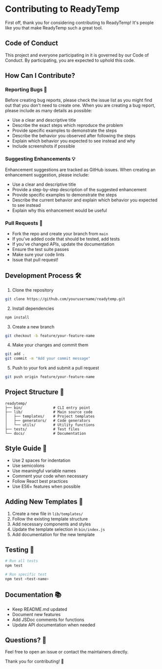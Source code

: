 # Contributing to ReadyTemp

First off, thank you for considering contributing to ReadyTemp! It's people like you that make ReadyTemp such a great tool.

## Code of Conduct

This project and everyone participating in it is governed by our Code of Conduct. By participating, you are expected to uphold this code.

## How Can I Contribute?

### Reporting Bugs 🐛

Before creating bug reports, please check the issue list as you might find out that you don't need to create one. When you are creating a bug report, please include as many details as possible:

* Use a clear and descriptive title
* Describe the exact steps which reproduce the problem
* Provide specific examples to demonstrate the steps
* Describe the behavior you observed after following the steps
* Explain which behavior you expected to see instead and why
* Include screenshots if possible

### Suggesting Enhancements 💡

Enhancement suggestions are tracked as GitHub issues. When creating an enhancement suggestion, please include:

* Use a clear and descriptive title
* Provide a step-by-step description of the suggested enhancement
* Provide specific examples to demonstrate the steps
* Describe the current behavior and explain which behavior you expected to see instead
* Explain why this enhancement would be useful

### Pull Requests 🎯

* Fork the repo and create your branch from `main`
* If you've added code that should be tested, add tests
* If you've changed APIs, update the documentation
* Ensure the test suite passes
* Make sure your code lints
* Issue that pull request!

## Development Process 🛠️

1. Clone the repository
```bash
git clone https://github.com/yourusername/readytemp.git
```

2. Install dependencies
```bash
npm install
```

3. Create a new branch
```bash
git checkout -b feature/your-feature-name
```

4. Make your changes and commit them
```bash
git add .
git commit -m "Add your commit message"
```

5. Push to your fork and submit a pull request
```bash
git push origin feature/your-feature-name
```

## Project Structure 📁

```
readytemp/
├── bin/              # CLI entry point
├── lib/              # Main source code
│   ├── templates/    # Project templates
│   ├── generators/   # Code generators
│   └── utils/        # Utility functions
├── tests/            # Test files
└── docs/             # Documentation
```

## Style Guide 📝

* Use 2 spaces for indentation
* Use semicolons
* Use meaningful variable names
* Comment your code when necessary
* Follow React best practices
* Use ES6+ features when possible

## Adding New Templates 🎨

1. Create a new file in `lib/templates/`
2. Follow the existing template structure
3. Add necessary components and styles
4. Update the template selection in `bin/index.js`
5. Add documentation for the new template

## Testing 🧪

```bash
# Run all tests
npm test

# Run specific test
npm test <test-name>
```

## Documentation 📚

* Keep README.md updated
* Document new features
* Add JSDoc comments for functions
* Update API documentation when needed

## Questions? 🤔

Feel free to open an issue or contact the maintainers directly.

Thank you for contributing! 🙏 